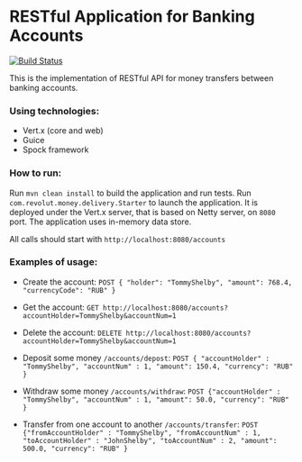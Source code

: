 # RESTful Application for Banking Accounts #
[![Build Status](https://travis-ci.com/TeaSet/money-delivery.svg?branch=master)](https://travis-ci.com/TeaSet/money-delivery)

This is the implementation of RESTful API for money transfers between banking accounts. 

### Using technologies: ###
* Vert.x (core and web)
* Guice
* Spock framework

### How to run: ###
Run `mvn clean install` to build the application and run tests. Run `com.revolut.money.delivery.Starter` to launch 
the application. It is deployed under the Vert.x server, that is based on Netty server, on `8080` port. The application
uses in-memory data store.

All calls should start with `http://localhost:8080/accounts`

### Examples of usage: ###

* Create the account:
`POST { "holder": "TommyShelby", "amount": 768.4, "currencyCode": "RUB" }`

* Get the account:
`GET http://localhost:8080/accounts?accountHolder=TommyShelby&accountNum=1`

* Delete the account:
`DELETE http://localhost:8080/accounts?accountHolder=TommyShelby&accountNum=1`

* Deposit some money `/accounts/depost`:
`POST { "accountHolder" : "TommyShelby", "accountNum" : 1, "amount": 150.4, "currency": "RUB" }`

* Withdraw some money `/accounts/withdraw`:
`POST {"accountHolder" : "TommyShelby", "accountNum" : 1, "amount": 50.0, "currency": "RUB" }`

* Transfer from one account to another `/accounts/transfer`:
`POST {"fromAccountHolder" : "TommyShelby", "fromAccountNum" : 1, "toAccountHolder" : "JohnShelby", "toAccountNum" : 2, "amount": 500.0, "currency": "RUB" }`




  
